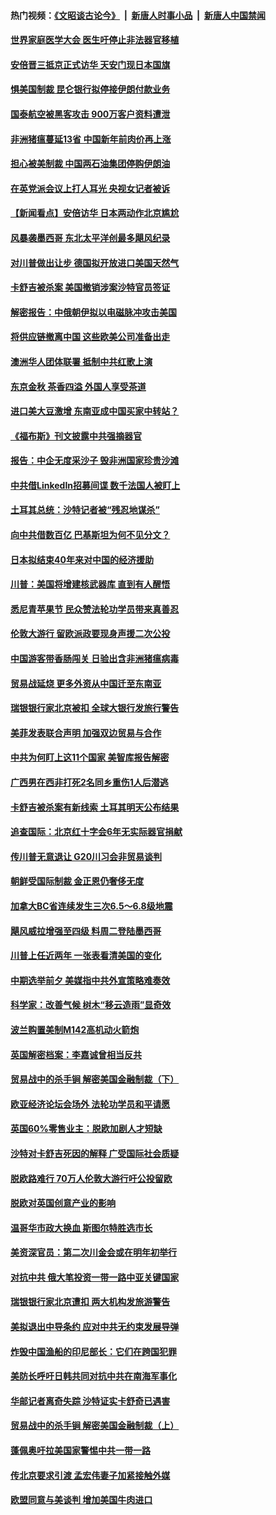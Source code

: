 #### 热门视频：[《文昭谈古论今》](https://github.com/gfw-breaker/wenzhao/blob/master/README.md?t=10251534) &nbsp;|&nbsp; [新唐人时事小品](https://github.com/gfw-breaker/ntdtv-comedy/blob/master/README.md?t=10251534) &nbsp;|&nbsp; [新唐人中国禁闻](https://github.com/gfw-breaker/ntdtv-news/blob/master/README.md?t=10251534)

#### [世界家庭医学大会 医生吁停止非法器官移植](../pages/nsc418/n10807836.md?t=10251534) 

#### [安倍晋三抵京正式访华 天安门现日本国旗](../pages/nsc418/n10808113.md?t=10251534) 

#### [惧美国制裁 昆仑银行拟停接伊朗付款业务](../pages/nsc418/n10807640.md?t=10251534) 

#### [国泰航空被黑客攻击 900万客户资料遭泄](../pages/nsc418/n10807680.md?t=10251534) 

#### [非洲猪瘟蔓延13省 中国新年前肉价再上涨](../pages/nsc418/n10806960.md?t=10251534) 

#### [担心被美制裁 中国两石油集团停购伊朗油](../pages/nsc418/n10806678.md?t=10251534) 

#### [在英党派会议上打人耳光 央视女记者被诉](../pages/nsc418/n10806421.md?t=10251534) 

#### [【新闻看点】安倍访华 日本两动作北京尴尬](../pages/nsc418/n10806319.md?t=10251534) 

#### [风暴袭墨西哥 东北太平洋创最多飓风纪录](../pages/nsc418/n10806296.md?t=10251534) 

#### [对川普做出让步 德国拟开放进口美国天然气](../pages/nsc418/n10804765.md?t=10251534) 

#### [卡舒吉被杀案 美国撤销涉案沙特官员签证](../pages/nsc418/n10805258.md?t=10251534) 

#### [解密报告：中俄朝伊拟以电磁脉冲攻击美国](../pages/nsc418/n10805286.md?t=10251534) 

#### [将供应链撤离中国 这些欧美公司准备出走](../pages/nsc418/n10804489.md?t=10251534) 

#### [澳洲华人团体联署 抵制中共红歌上演](../pages/nsc418/n10804469.md?t=10251534) 

#### [东京金秋 茶香四溢 外国人享受茶道](../pages/nsc418/n10804920.md?t=10251534) 

#### [进口美大豆激增 东南亚成中国买家中转站？](../pages/nsc418/n10803998.md?t=10251534) 

#### [《福布斯》刊文披露中共强摘器官](../pages/nsc418/n10803909.md?t=10251534) 

#### [报告：中企无度采沙子 毁非洲国家珍贵沙滩](../pages/nsc418/n10803626.md?t=10251534) 

#### [中共借LinkedIn招募间谍 数千法国人被盯上](../pages/nsc418/n10803552.md?t=10251534) 

#### [土耳其总统：沙特记者被“残忍地谋杀”](../pages/nsc418/n10803335.md?t=10251534) 

#### [向中共借数百亿 巴基斯坦为何不见分文？](../pages/nsc418/n10801340.md?t=10251534) 

#### [日本拟结束40年来对中国的经济援助](../pages/nsc418/n10801859.md?t=10251534) 

#### [川普：美国将增建核武器库 直到有人醒悟](../pages/nsc418/n10802782.md?t=10251534) 

#### [悉尼青苹果节 民众赞法轮功学员带来真善忍](../pages/nsc418/n10801252.md?t=10251534) 

#### [伦敦大游行 留欧派政要现身声援二次公投](../pages/nsc418/n10801279.md?t=10251534) 

#### [中国游客带香肠闯关 日验出含非洲猪瘟病毒](../pages/nsc418/n10801616.md?t=10251534) 

#### [贸易战延烧 更多外资从中国迁至东南亚](../pages/nsc418/n10801496.md?t=10251534) 

#### [瑞银银行家北京被扣 全球大银行发旅行警告](../pages/nsc418/n10801243.md?t=10251534) 

#### [美菲发表联合声明 加强双边贸易与合作](../pages/nsc418/n10801123.md?t=10251534) 

#### [中共为何盯上这11个国家 美智库报告解密](../pages/nsc418/n10799359.md?t=10251534) 

#### [广西男在西非打死2名同乡重伤1人后潜逃](../pages/nsc418/n10800978.md?t=10251534) 

#### [卡舒吉被杀案有新线索 土耳其明天公布结果](../pages/nsc418/n10800918.md?t=10251534) 

#### [追查国际：北京红十字会6年无实际器官捐献](../pages/nsc418/n10800509.md?t=10251534) 

#### [传川普无意退让 G20川习会非贸易谈判](../pages/nsc418/n10800327.md?t=10251534) 

#### [朝鲜受国际制裁 金正恩仍奢侈无度](../pages/nsc418/n10800155.md?t=10251534) 

#### [加拿大BC省连续发生三次6.5～6.8级地震](../pages/nsc418/n10800398.md?t=10251534) 

#### [飓风威拉增强至四级 料周二登陆墨西哥](../pages/nsc418/n10800177.md?t=10251534) 

#### [川普上任近两年 一张表看清美国的变化](../pages/nsc418/n10799861.md?t=10251534) 

#### [中期选举前夕  美媒指中共外宣策略难奏效](../pages/nsc418/n10799404.md?t=10251534) 

#### [科学家：改善气候 树木“移云造雨”显奇效](../pages/nsc418/n10798122.md?t=10251534) 

#### [波兰购置美制M142高机动火箭炮](../pages/nsc418/n10799142.md?t=10251534) 

#### [英国解密档案：李嘉诚曾相当反共](../pages/nsc418/n10799173.md?t=10251534) 

#### [贸易战中的杀手锏 解密美国金融制裁（下）](../pages/nsc418/n10796264.md?t=10251534) 

#### [欧亚经济论坛会场外 法轮功学员和平请愿](../pages/nsc418/n10799034.md?t=10251534) 

#### [英国60%零售业主：脱欧加剧人才短缺](../pages/nsc418/n10798814.md?t=10251534) 

#### [沙特对卡舒吉死因的解释 广受国际社会质疑](../pages/nsc418/n10798983.md?t=10251534) 

#### [脱欧路难行 70万人伦敦大游行吁公投留欧](../pages/nsc418/n10797854.md?t=10251534) 

#### [脱欧对英国创意产业的影响](../pages/nsc418/n10798806.md?t=10251534) 

#### [温哥华市政大换血 斯图尔特胜选市长](../pages/nsc418/n10798397.md?t=10251534) 

#### [美资深官员：第二次川金会或在明年初举行](../pages/nsc418/n10798203.md?t=10251534) 

#### [对抗中共 俄大笔投资一带一路中亚关键国家](../pages/nsc418/n10797757.md?t=10251534) 

#### [瑞银银行家北京遭扣 两大机构发旅游警告](../pages/nsc418/n10797335.md?t=10251534) 

#### [美拟退出中导条约 应对中共无约束发展导弹](../pages/nsc418/n10797140.md?t=10251534) 

#### [炸毁中国渔船的印尼部长：它们在跨国犯罪](../pages/nsc418/n10796923.md?t=10251534) 

#### [美防长呼吁日韩共同对抗中共在南海军事化](../pages/nsc418/n10796976.md?t=10251534) 

#### [华邮记者离奇失踪 沙特证实卡舒奇已遇害](../pages/nsc418/n10796683.md?t=10251534) 

#### [贸易战中的杀手锏 解密美国金融制裁（上）](../pages/nsc418/n10796141.md?t=10251534) 

#### [蓬佩奥吁拉美国家警惕中共一带一路](../pages/nsc418/n10794728.md?t=10251534) 

#### [传北京要求引渡 孟宏伟妻子加紧接触外媒](../pages/nsc418/n10796038.md?t=10251534) 

#### [欧盟同意与美谈判 增加美国牛肉进口](../pages/nsc418/n10795852.md?t=10251534) 

